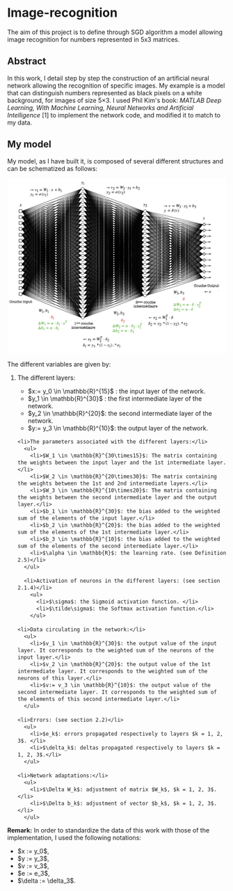 # Image-recognition
The aim of this project is to define through SGD algorithm a model allowing image recognition for numbers represented in 5x3 matrices.

## Abstract
In this work, I detail step by step the construction of an artificial neural network allowing the recognition of specific images. 
My example is a model that can distinguish numbers represented as black pixels on a white background, for images of size 5×3. 
I used Phil Kim's book: *MATLAB Deep Learning, With Machine Learning, Neural Networks and Artificial Intelligence* [1] to implement the network code, and modified it to match to my data.

## My model
My model, as I have built it, is composed of several different structures and can be schematized as follows:

![Representation of my neural network.](https://github.com/vsliki/Image-recognition/blob/main/NN.png)

The different variables are given by: 

<ol>
    <li>The different layers:</li>
      <ul> 
        <li>$x:= y_0 \in \mathbb{R}^{15}$ : the input layer of the network.</li>
        <li>$y_1 \in \mathbb{R}^{30}$ : the first intermediate layer of the network.</li>
        <li>$y_2 \in \mathbb{R}^{20}$: the second intermediate layer of the network.</li>
        <li>$y:= y_3 \in \mathbb{R}^{10}$: the output layer of the network.</li>
      </ul>
  
    <li>The parameters associated with the different layers:</li>
      <ul>
        <li>$W_1 \in \mathbb{R}^{30\times15}$: The matrix containing the weights between the input layer and the 1st intermediate layer.</li>
        <li>$W_2 \in \mathbb{R}^{20\times30}$: The matrix containing the weights between the 1st and 2nd intermediate layers.</li>
        <li>$W_3 \in \mathbb{R}^{10\times20}$: The matrix containing the weights between the second intermediate layer and the output layer.</li>
        <li>$b_1 \in \mathbb{R}^{30}$: the bias added to the weighted sum of the elements of the input layer.</li>
        <li>$b_2 \in \mathbb{R}^{20}$: the bias added to the weighted sum of the elements of the 1st intermediate layer.</li>
        <li>$b_3 \in \mathbb{R}^{10}$: the bias added to the weighted sum of the elements of the second intermediate layer.</li>
        <li>$\alpha \in \mathbb{R}$: the learning rate. (see Definition 2.5)</li>
      </ul>

      <li>Activation of neurons in the different layers: (see section 2.1.4)</li>
        <ul>
          <li>$\sigma$: the Sigmoid activation function. </li>
          <li>$\tilde\sigma$: the Softmax activation function.</li>
        </ul>

    <li>Data circulating in the network:</li>
      <ul>
        <li>$v_1 \in \mathbb{R}^{30}$: the output value of the input layer. It corresponds to the weighted sum of the neurons of the input layer.</li>
        <li>$v_2 \in \mathbb{R}^{20}$: the output value of the 1st intermediate layer. It corresponds to the weighted sum of the neurons of this layer.</li>
        <li>$v:= v_3 \in \mathbb{R}^{10}$: the output value of the second intermediate layer. It corresponds to the weighted sum of the elements of this second intermediate layer.</li>
      </ul>

    <li>Errors: (see section 2.2)</li>
      <ul>
        <li>$e_k$: errors propagated respectively to layers $k = 1, 2, 3$. </li>
        <li>$\delta_k$: deltas propagated respectively to layers $k = 1, 2, 3$.</li>
      </ul>

    <li>Network adaptations:</li>
      <ul>
        <li>$\Delta W_k$: adjustment of matrix $W_k$, $k = 1, 2, 3$. </li>
        <li>$\Delta b_k$: adjustment of vector $b_k$, $k = 1, 2, 3$.</li>
      </ul>
</ol>

**Remark:** In order to standardize the data of this work with those of the implementation, I used the following notations:
<ul>
  <li>$x := y_0$,</li>
  <li>$y := y_3$,</li>
  <li>$v := v_3$,</li>
  <li>$e := e_3$,</li>
  <li>$\delta := \delta_3$.</li>
</ul>


